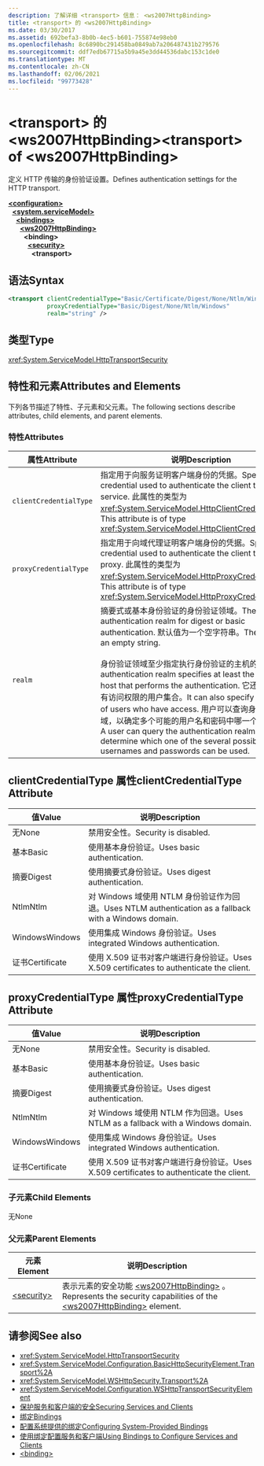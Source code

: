 ```yaml
---
description: 了解详细 <transport> 信息： <ws2007HttpBinding>
title: <transport> 的 <ws2007HttpBinding>
ms.date: 03/30/2017
ms.assetid: 692befa3-8b0b-4ec5-b601-755874e98eb0
ms.openlocfilehash: 8c6890bc291458ba0849ab7a206487431b279576
ms.sourcegitcommit: ddf7edb67715a5b9a45e3dd44536dabc153c1de0
ms.translationtype: MT
ms.contentlocale: zh-CN
ms.lasthandoff: 02/06/2021
ms.locfileid: "99773428"
---
```

# <a name="transport-of-ws2007httpbinding"></a><span data-ttu-id="92eb8-103">\<transport> 的 \<ws2007HttpBinding></span><span class="sxs-lookup"><span data-stu-id="92eb8-103">\<transport> of \<ws2007HttpBinding></span></span>

<span data-ttu-id="92eb8-104">定义 HTTP 传输的身份验证设置。</span><span class="sxs-lookup"><span data-stu-id="92eb8-104">Defines authentication settings for the HTTP transport.</span></span>  
  
[**\<configuration>**](../configuration-element.md)\
&nbsp;&nbsp;[**\<system.serviceModel>**](system-servicemodel.md)\
&nbsp;&nbsp;&nbsp;&nbsp;[**\<bindings>**](bindings.md)\
&nbsp;&nbsp;&nbsp;&nbsp;&nbsp;&nbsp;[**\<ws2007HttpBinding>**](ws2007httpbinding.md)\
&nbsp;&nbsp;&nbsp;&nbsp;&nbsp;&nbsp;&nbsp;&nbsp;**\<binding>**\
&nbsp;&nbsp;&nbsp;&nbsp;&nbsp;&nbsp;&nbsp;&nbsp;&nbsp;&nbsp;[**\<security>**](security-of-ws2007httpbinding.md)\
&nbsp;&nbsp;&nbsp;&nbsp;&nbsp;&nbsp;&nbsp;&nbsp;&nbsp;&nbsp;&nbsp;&nbsp;**\<transport>**  
  
## <a name="syntax"></a><span data-ttu-id="92eb8-105">语法</span><span class="sxs-lookup"><span data-stu-id="92eb8-105">Syntax</span></span>  
  
```xml  
<transport clientCredentialType="Basic/Certificate/Digest/None/Ntlm/Windows"
           proxyCredentialType="Basic/Digest/None/Ntlm/Windows"
           realm="string" />
```  
  
## <a name="type"></a><span data-ttu-id="92eb8-106">类型</span><span class="sxs-lookup"><span data-stu-id="92eb8-106">Type</span></span>  

 <xref:System.ServiceModel.HttpTransportSecurity>  
  
## <a name="attributes-and-elements"></a><span data-ttu-id="92eb8-107">特性和元素</span><span class="sxs-lookup"><span data-stu-id="92eb8-107">Attributes and Elements</span></span>  

 <span data-ttu-id="92eb8-108">下列各节描述了特性、子元素和父元素。</span><span class="sxs-lookup"><span data-stu-id="92eb8-108">The following sections describe attributes, child elements, and parent elements.</span></span>  
  
### <a name="attributes"></a><span data-ttu-id="92eb8-109">特性</span><span class="sxs-lookup"><span data-stu-id="92eb8-109">Attributes</span></span>  
  
|<span data-ttu-id="92eb8-110">属性</span><span class="sxs-lookup"><span data-stu-id="92eb8-110">Attribute</span></span>|<span data-ttu-id="92eb8-111">说明</span><span class="sxs-lookup"><span data-stu-id="92eb8-111">Description</span></span>|  
|---------------|-----------------|  
|`clientCredentialType`|<span data-ttu-id="92eb8-112">指定用于向服务证明客户端身份的凭据。</span><span class="sxs-lookup"><span data-stu-id="92eb8-112">Specifies the credential used to authenticate the client to the service.</span></span> <span data-ttu-id="92eb8-113">此属性的类型为 <xref:System.ServiceModel.HttpClientCredentialType>。</span><span class="sxs-lookup"><span data-stu-id="92eb8-113">This attribute is of type <xref:System.ServiceModel.HttpClientCredentialType>.</span></span>|  
|`proxyCredentialType`|<span data-ttu-id="92eb8-114">指定用于向域代理证明客户端身份的凭据。</span><span class="sxs-lookup"><span data-stu-id="92eb8-114">Specifies the credential used to authenticate the client to a domain proxy.</span></span> <span data-ttu-id="92eb8-115">此属性的类型为 <xref:System.ServiceModel.HttpProxyCredentialType>。</span><span class="sxs-lookup"><span data-stu-id="92eb8-115">This attribute is of type <xref:System.ServiceModel.HttpProxyCredentialType>.</span></span>|  
|`realm`|<span data-ttu-id="92eb8-116">摘要式或基本身份验证的身份验证领域。</span><span class="sxs-lookup"><span data-stu-id="92eb8-116">The authentication realm for digest or basic authentication.</span></span> <span data-ttu-id="92eb8-117">默认值为一个空字符串。</span><span class="sxs-lookup"><span data-stu-id="92eb8-117">The default is an empty string.</span></span><br /><br /> <span data-ttu-id="92eb8-118">身份验证领域至少指定执行身份验证的主机的名称。</span><span class="sxs-lookup"><span data-stu-id="92eb8-118">An authentication realm specifies at least the name of the host that performs the authentication.</span></span> <span data-ttu-id="92eb8-119">它还可以指定具有访问权限的用户集合。</span><span class="sxs-lookup"><span data-stu-id="92eb8-119">It can also specify a collection of users who have access.</span></span> <span data-ttu-id="92eb8-120">用户可以查询身份验证领域，以确定多个可能的用户名和密码中哪一个可以使用。</span><span class="sxs-lookup"><span data-stu-id="92eb8-120">A user can query the authentication realm to determine which one of the several possible usernames and passwords can be used.</span></span>|  
  
## <a name="clientcredentialtype-attribute"></a><span data-ttu-id="92eb8-121">clientCredentialType 属性</span><span class="sxs-lookup"><span data-stu-id="92eb8-121">clientCredentialType Attribute</span></span>  
  
|<span data-ttu-id="92eb8-122">值</span><span class="sxs-lookup"><span data-stu-id="92eb8-122">Value</span></span>|<span data-ttu-id="92eb8-123">说明</span><span class="sxs-lookup"><span data-stu-id="92eb8-123">Description</span></span>|  
|-----------|-----------------|  
|<span data-ttu-id="92eb8-124">无</span><span class="sxs-lookup"><span data-stu-id="92eb8-124">None</span></span>|<span data-ttu-id="92eb8-125">禁用安全性。</span><span class="sxs-lookup"><span data-stu-id="92eb8-125">Security is disabled.</span></span>|  
|<span data-ttu-id="92eb8-126">基本</span><span class="sxs-lookup"><span data-stu-id="92eb8-126">Basic</span></span>|<span data-ttu-id="92eb8-127">使用基本身份验证。</span><span class="sxs-lookup"><span data-stu-id="92eb8-127">Uses basic authentication.</span></span>|  
|<span data-ttu-id="92eb8-128">摘要</span><span class="sxs-lookup"><span data-stu-id="92eb8-128">Digest</span></span>|<span data-ttu-id="92eb8-129">使用摘要式身份验证。</span><span class="sxs-lookup"><span data-stu-id="92eb8-129">Uses digest authentication.</span></span>|  
|<span data-ttu-id="92eb8-130">Ntlm</span><span class="sxs-lookup"><span data-stu-id="92eb8-130">Ntlm</span></span>|<span data-ttu-id="92eb8-131">对 Windows 域使用 NTLM 身份验证作为回退。</span><span class="sxs-lookup"><span data-stu-id="92eb8-131">Uses NTLM authentication as a fallback with a Windows domain.</span></span>|  
|<span data-ttu-id="92eb8-132">Windows</span><span class="sxs-lookup"><span data-stu-id="92eb8-132">Windows</span></span>|<span data-ttu-id="92eb8-133">使用集成 Windows 身份验证。</span><span class="sxs-lookup"><span data-stu-id="92eb8-133">Uses integrated Windows authentication.</span></span>|  
|<span data-ttu-id="92eb8-134">证书</span><span class="sxs-lookup"><span data-stu-id="92eb8-134">Certificate</span></span>|<span data-ttu-id="92eb8-135">使用 X.509 证书对客户端进行身份验证。</span><span class="sxs-lookup"><span data-stu-id="92eb8-135">Uses X.509 certificates to authenticate the client.</span></span>|  
  
## <a name="proxycredentialtype-attribute"></a><span data-ttu-id="92eb8-136">proxyCredentialType 属性</span><span class="sxs-lookup"><span data-stu-id="92eb8-136">proxyCredentialType Attribute</span></span>  
  
|<span data-ttu-id="92eb8-137">值</span><span class="sxs-lookup"><span data-stu-id="92eb8-137">Value</span></span>|<span data-ttu-id="92eb8-138">说明</span><span class="sxs-lookup"><span data-stu-id="92eb8-138">Description</span></span>|  
|-----------|-----------------|  
|<span data-ttu-id="92eb8-139">无</span><span class="sxs-lookup"><span data-stu-id="92eb8-139">None</span></span>|<span data-ttu-id="92eb8-140">禁用安全性。</span><span class="sxs-lookup"><span data-stu-id="92eb8-140">Security is disabled.</span></span>|  
|<span data-ttu-id="92eb8-141">基本</span><span class="sxs-lookup"><span data-stu-id="92eb8-141">Basic</span></span>|<span data-ttu-id="92eb8-142">使用基本身份验证。</span><span class="sxs-lookup"><span data-stu-id="92eb8-142">Uses basic authentication.</span></span>|  
|<span data-ttu-id="92eb8-143">摘要</span><span class="sxs-lookup"><span data-stu-id="92eb8-143">Digest</span></span>|<span data-ttu-id="92eb8-144">使用摘要式身份验证。</span><span class="sxs-lookup"><span data-stu-id="92eb8-144">Uses digest authentication.</span></span>|  
|<span data-ttu-id="92eb8-145">Ntlm</span><span class="sxs-lookup"><span data-stu-id="92eb8-145">Ntlm</span></span>|<span data-ttu-id="92eb8-146">对 Windows 域使用 NTLM 作为回退。</span><span class="sxs-lookup"><span data-stu-id="92eb8-146">Uses NTLM as a fallback with a Windows domain.</span></span>|  
|<span data-ttu-id="92eb8-147">Windows</span><span class="sxs-lookup"><span data-stu-id="92eb8-147">Windows</span></span>|<span data-ttu-id="92eb8-148">使用集成 Windows 身份验证。</span><span class="sxs-lookup"><span data-stu-id="92eb8-148">Uses integrated Windows authentication.</span></span>|  
|<span data-ttu-id="92eb8-149">证书</span><span class="sxs-lookup"><span data-stu-id="92eb8-149">Certificate</span></span>|<span data-ttu-id="92eb8-150">使用 X.509 证书对客户端进行身份验证。</span><span class="sxs-lookup"><span data-stu-id="92eb8-150">Uses X.509 certificates to authenticate the client.</span></span>|  
  
### <a name="child-elements"></a><span data-ttu-id="92eb8-151">子元素</span><span class="sxs-lookup"><span data-stu-id="92eb8-151">Child Elements</span></span>  

 <span data-ttu-id="92eb8-152">无</span><span class="sxs-lookup"><span data-stu-id="92eb8-152">None</span></span>  
  
### <a name="parent-elements"></a><span data-ttu-id="92eb8-153">父元素</span><span class="sxs-lookup"><span data-stu-id="92eb8-153">Parent Elements</span></span>  
  
|<span data-ttu-id="92eb8-154">元素</span><span class="sxs-lookup"><span data-stu-id="92eb8-154">Element</span></span>|<span data-ttu-id="92eb8-155">说明</span><span class="sxs-lookup"><span data-stu-id="92eb8-155">Description</span></span>|  
|-------------|-----------------|  
|[\<security>](security-of-ws2007httpbinding.md)|<span data-ttu-id="92eb8-156">表示元素的安全功能 [\<ws2007HttpBinding>](ws2007httpbinding.md) 。</span><span class="sxs-lookup"><span data-stu-id="92eb8-156">Represents the security capabilities of the [\<ws2007HttpBinding>](ws2007httpbinding.md) element.</span></span>|  
  
## <a name="see-also"></a><span data-ttu-id="92eb8-157">请参阅</span><span class="sxs-lookup"><span data-stu-id="92eb8-157">See also</span></span>

- <xref:System.ServiceModel.HttpTransportSecurity>
- <xref:System.ServiceModel.Configuration.BasicHttpSecurityElement.Transport%2A>
- <xref:System.ServiceModel.WSHttpSecurity.Transport%2A>
- <xref:System.ServiceModel.Configuration.WSHttpTransportSecurityElement>
- [<span data-ttu-id="92eb8-158">保护服务和客户端的安全</span><span class="sxs-lookup"><span data-stu-id="92eb8-158">Securing Services and Clients</span></span>](../../../wcf/feature-details/securing-services-and-clients.md)
- [<span data-ttu-id="92eb8-159">绑定</span><span class="sxs-lookup"><span data-stu-id="92eb8-159">Bindings</span></span>](../../../wcf/bindings.md)
- [<span data-ttu-id="92eb8-160">配置系统提供的绑定</span><span class="sxs-lookup"><span data-stu-id="92eb8-160">Configuring System-Provided Bindings</span></span>](../../../wcf/feature-details/configuring-system-provided-bindings.md)
- [<span data-ttu-id="92eb8-161">使用绑定配置服务和客户端</span><span class="sxs-lookup"><span data-stu-id="92eb8-161">Using Bindings to Configure Services and Clients</span></span>](../../../wcf/using-bindings-to-configure-services-and-clients.md)
- [\<binding>](bindings.md)
